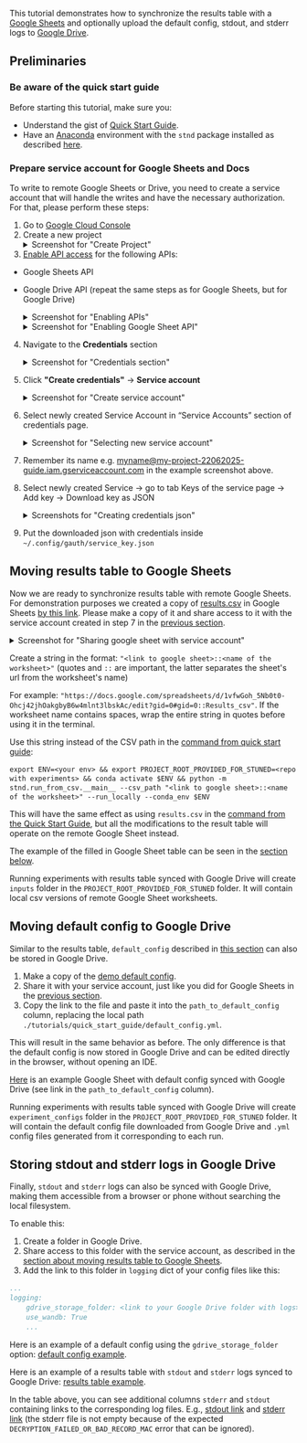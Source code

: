 This tutorial demonstrates how to synchronize the results table with a [Google Sheets](https://workspace.google.com/products/sheets/) and optionally upload the default config, stdout, and stderr logs to [Google Drive](https://drive.google.com/drive/my-drive).

## Preliminaries

### Be aware of the quick start guide

Before starting this tutorial, make sure you:

- Understand the gist of [Quick Start Guide](../quick_start_guide/QUICK_START_GUIDE.md).
- Have an [Anaconda](https://www.anaconda.com/) environment with the `stnd` package installed as described [here](../../README.md#installation).

### Prepare service account for Google Sheets and Docs

To write to remote Google Sheets or Drive, you need to create a service account that will handle the writes and have the necessary authorization. For that, please perform these steps:

1. Go to [Google Cloud Console](https://console.cloud.google.com/projectselector2/apis/dashboard)
2. Create a new project
   <details>
   <summary>Screenshot for "Create Project"</summary>
   <img src="./step_screenshots/create_project.png" alt="Create project">
   </details>
3. [Enable API access](https://docs.gspread.org/en/latest/oauth2.html#enable-api-access) for the following APIs:
- Google Sheets API
- Google Drive API (repeat the same steps as for Google Sheets, but for Google Drive)

    <details>
    <summary>Screenshot for "Enabling APIs"</summary>
    <img src="./step_screenshots/enable_api_services.png" alt="Enable API">
    </details>
    <details>
    <summary>Screenshot for "Enabling Google Sheet API"</summary>
    <img src="./step_screenshots/search_for_service.png" alt="Search for API">
    <img src="./step_screenshots/enable_api.png" alt="Enable API">
    </details>

4. Navigate to the **Credentials** section

    <details>
    <summary>Screenshot for "Credentials section"</summary>
    <img src="./step_screenshots/create_credentials.png" alt="Create Credentials">
    </details>

5. Click **"Create credentials"** → **Service account**

    <details>
    <summary>Screenshot for "Create service account"</summary>
    <img src="./step_screenshots/create_new_service_account.png" alt="Create Service Account">
    </details>

6. Select newly created Service Account in “Service Accounts” section of credentials page.

    <details>
    <summary>Screenshot for "Selecting new service account"</summary>
    <img src="./step_screenshots/push_on_account.png" alt="Selecting new service account">
    </details>

7. Remember its name e.g. myname@my-project-22062025-guide.iam.gserviceaccount.com in the example screenshot above.
8. Select newly created Service → go to tab Keys of the service page → Add key → Download key as JSON

    <details>
    <summary>Screenshots for "Creating credentials json"</summary>
    <img src="./step_screenshots/keys.png" alt="Keys">
    <img src="./step_screenshots/create_new_account.png" alt="Create new account">
    <img src="./step_screenshots/create_key.png" alt="Create json">
    </details>

9. Put the downloaded json with credentials inside `~/.config/gauth/service_key.json`

## Moving results table to Google Sheets

Now we are ready to synchronize results table with remote Google Sheets. For demonstration purposes we created a copy of [results.csv](../quick_start_guide/results.csv) in Google Sheets [by this link](https://docs.google.com/spreadsheets/d/1vfwGoh_5Nb0t0-Ohcj42jhOakgbyB6w4mlnt3lbskAc/edit?gid=0#gid=0). Please make a copy of it and share access to it with the service account created in step 7 in the [previous section](#prepare-service-account-for-google-sheets-and-docs).

<details>
<summary>Screenshot for "Sharing google sheet with service account"</summary>
<img src="./step_screenshots/share_gsheet.png" alt="Share google sheet">
</details>

Create a string in the format: `"<link to google sheet>::<name of the worksheet>"` (quotes and `::` are important, the latter separates the sheet's url from the worksheet's name)

For example: `"https://docs.google.com/spreadsheets/d/1vfwGoh_5Nb0t0-Ohcj42jhOakgbyB6w4mlnt3lbskAc/edit?gid=0#gid=0::Results_csv"`. If the worksheet name contains spaces, wrap the entire string in quotes before using it in the terminal.

Use this string instead of the CSV path in the [command from quick start guide](../quick_start_guide/QUICK_START_GUIDE.md#run-experiment):

```
export ENV=<your env> && export PROJECT_ROOT_PROVIDED_FOR_STUNED=<repo with experiments> && conda activate $ENV && python -m stnd.run_from_csv.__main__ --csv_path "<link to google sheet>::<name of the worksheet>" --run_locally --conda_env $ENV
```

This will have the same effect as using `results.csv` in the [command from the Quick Start Guide](../quick_start_guide/QUICK_START_GUIDE.md#run-experiment), but all the modifications to the result table will operate on the remote Google Sheet instead.

The example of the filled in Google Sheet table can be seen in the [section below](#storing-stdout-and-stderr-logs-in-google-drive).

Running experiments with results table synced with Google Drive will create `inputs` folder in the `PROJECT_ROOT_PROVIDED_FOR_STUNED` folder. It will contain local csv versions of remote Google Sheet worksheets.

## Moving default config to Google Drive

Similar to the results table, `default_config` described in [this section](../quick_start_guide/QUICK_START_GUIDE.md#prepare-default-config) can also be stored in Google Drive.

1. Make a copy of the [demo default config](https://drive.google.com/file/d/1F1qJn7qoGHLovArnwzxGhAv7QOu4MnJ-/view?usp=drive_link).
2. Share it with your service account, just like you did for Google Sheets in the [previous section](#moving-results-table-to-google-sheets).
3. Copy the link to the file and paste it into the `path_to_default_config` column, replacing the local path `./tutorials/quick_start_guide/default_config.yml`.

This will result in the same behavior as before. The only difference is that the default config is now stored in Google Drive and can be edited directly in the browser, without opening an IDE.

[Here](https://docs.google.com/spreadsheets/d/1gZ45Ss8ychtdSILT0WxV6w1IjlTdmoWjMwkIzxQkFBI/edit?usp=sharing) is an example Google Sheet with default config synced with Google Drive (see link in the `path_to_default_config` column).

Running experiments with results table synced with Google Drive will create `experiment_configs` folder in the `PROJECT_ROOT_PROVIDED_FOR_STUNED` folder. It will contain the default config file downloaded from Google Drive and `.yml` config files generated from it corresponding to each run.

## Storing stdout and stderr logs in Google Drive

Finally, `stdout` and `stderr` logs can also be synced with Google Drive, making them accessible from a browser or phone without searching the local filesystem.

To enable this:

1. Create a folder in Google Drive.
2. Share access to this folder with the service account, as described in the [section about moving results table to Google Sheets](#moving-results-table-to-google-sheets).
3. Add the link to this folder in `logging` dict of your config files like this:

```yaml
...
logging:
    gdrive_storage_folder: <link to your Google Drive folder with logs>
    use_wandb: True
    ...
```

Here is an example of a default config using the `gdrive_storage_folder` option: [default config example](https://drive.google.com/file/d/1DlArNSf0Qjf0vt2cb75x-oy508Xt_RW5/view?usp=drive_link).

Here is an example of a results table with `stdout` and `stderr` logs synced to Google Drive: [results table example](https://docs.google.com/spreadsheets/d/1uAfO73wFZv3tgsGfnCYrm39g3vyWsgaxzmbidpI7zSo/edit?usp=sharing).

In the table above, you can see additional columns `stderr` and `stdout` containing links to the corresponding log files. E.g., [stdout link](https://drive.google.com/file/d/14vyZ5JdZeYMBs4GcwC_D2RGi5Fmm96UD/preview?usp=drivesdk) and [stderr link](https://drive.google.com/file/d/13j3zpA6D5GUfLW7rn-HRyFpCdekjYQ9p/preview?usp=drivesdk) (the stderr file is not empty because of the expected `DECRYPTION_FAILED_OR_BAD_RECORD_MAC` error that can be ignored).

<!-- export ENV=/Users/arubique/github/stnd/envs/stnd_env && export PROJECT_ROOT_PROVIDED_FOR_STUNED=/Users/arubique/github/stnd/ && conda activate $ENV && python -m stnd.run_from_csv.__main__ --csv_path "https://docs.google.com/spreadsheets/d/1uAfO73wFZv3tgsGfnCYrm39g3vyWsgaxzmbidpI7zSo/edit?gid=0#gid=0::Results_csv" --run_locally --conda_env $ENV -->
